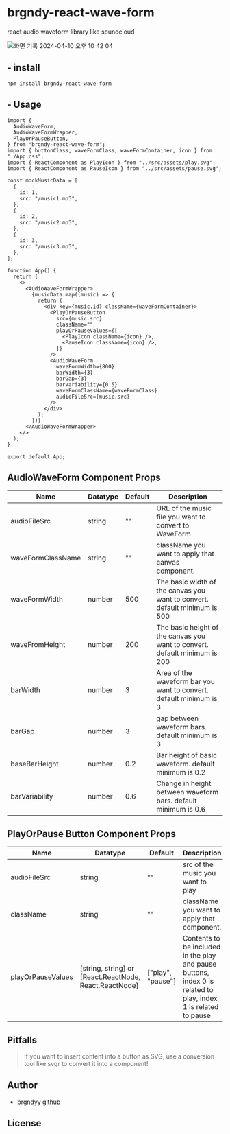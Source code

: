 # brgndy-react-wave-form

react audio waveform library like soundcloud

![화면 기록 2024-04-10 오후 10 42 04](https://github.com/brgndyy/brgndy-react-wave-form/assets/109535991/ecb61b33-b5fc-4ef0-a049-3917b13d6c1e)

## - install

```
npm install brgndy-react-wave-form
```

## - Usage

```tsx
import {
  AudioWaveForm,
  AudioWaveFormWrapper,
  PlayOrPauseButton,
} from "brgndy-react-wave-form";
import { buttonClass, waveFormClass, waveFormContainer, icon } from "./App.css";
import { ReactComponent as PlayIcon } from "../src/assets/play.svg";
import { ReactComponent as PauseIcon } from "../src/assets/pause.svg";

const mockMusicData = [
  {
    id: 1,
    src: "/music1.mp3",
  },
  {
    id: 2,
    src: "/music2.mp3",
  },
  {
    id: 3,
    src: "/music3.mp3",
  },
];

function App() {
  return (
    <>
      <AudioWaveFormWrapper>
        {musicData.map((music) => {
          return (
            <div key={music.id} className={waveFormContainer}>
              <PlayOrPauseButton
                src={music.src}
                className=""
                playOrPauseValues={[
                  <PlayIcon className={icon} />,
                  <PauseIcon className={icon} />,
                ]}
              />
              <AudioWaveForm
                waveFormWidth={800}
                barWidth={3}
                barGap={3}
                barVariability={0.5}
                waveFormClassName={waveFormClass}
                audioFileSrc={music.src}
              />
            </div>
          );
        })}
      </AudioWaveFormWrapper>
    </>
  );
}

export default App;
```

## AudioWaveForm Component Props

| Name              | Datatype | Default | Description                                                                |
| ----------------- | -------- | ------- | -------------------------------------------------------------------------- |
| audioFileSrc      | string   | ""      | URL of the music file you want to convert to WaveForm                      |
| waveFormClassName | string   | ""      | className you want to apply that canvas component.                         |
| waveFormWidth     | number   | 500     | The basic width of the canvas you want to convert. default minimum is 500  |
| waveFromHeight    | number   | 200     | The basic height of the canvas you want to convert. default minimum is 200 |
| barWidth          | number   | 3       | Area of ​​the waveform bar you want to convert. default minimum is 3       |
| barGap            | number   | 3       | gap between waveform bars. default minimum is 3                            |
| baseBarHeight     | number   | 0.2     | Bar height of basic waveform. default minimum is 0.2                       |
| barVariability    | number   | 0.6     | Change in height between waveform bars. default minimum is 0.6             |

## PlayOrPause Button Component Props

| Name              | Datatype                                               | Default           | Description                                                                                                    |
| ----------------- | ------------------------------------------------------ | ----------------- | -------------------------------------------------------------------------------------------------------------- |
| audioFileSrc      | string                                                 | ""                | src of the music you want to play                                                                              |
| className         | string                                                 | ""                | className you want to apply that component.                                                                    |
| playOrPauseValues | [string, string] or [React.ReactNode, React.ReactNode] | ["play", "pause"] | Contents to be included in the play and pause buttons, index 0 is related to play, index 1 is related to pause |

## Pitfalls

> If you want to insert content into a button as SVG, use a conversion tool like svgr to convert it into a component!

## Author

- brgndyy [github](https://github.com/brgndyy)

## License
